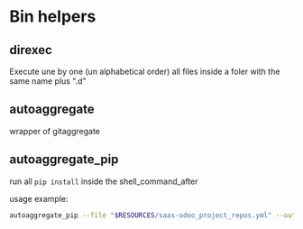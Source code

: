 # Bin helpers

## direxec

Execute une by one (un alphabetical order) all files inside a foler with the same name plus ".d"

## autoaggregate

wrapper of gitaggregate

## autoaggregate_pip

run all `pip install` inside the shell_command_after

usage example:

```sh
autoaggregate_pip --file "$RESOURCES/saas-odoo_project_repos.yml" --output "$SOURCES/repositories"
```
